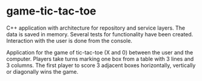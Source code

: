 # game-tic-tac-toe
C++ application with architecture for repository and service layers. The data is saved in memory. Several tests for functionality have been created. Interaction with the user is done from the console.

Application for the game of tic-tac-toe (X and 0) between the user and the computer. Players take turns marking one box from a table with 3 lines and 3 columns. The first player to score 3 adjacent boxes horizontally, vertically or diagonally wins the game. 
